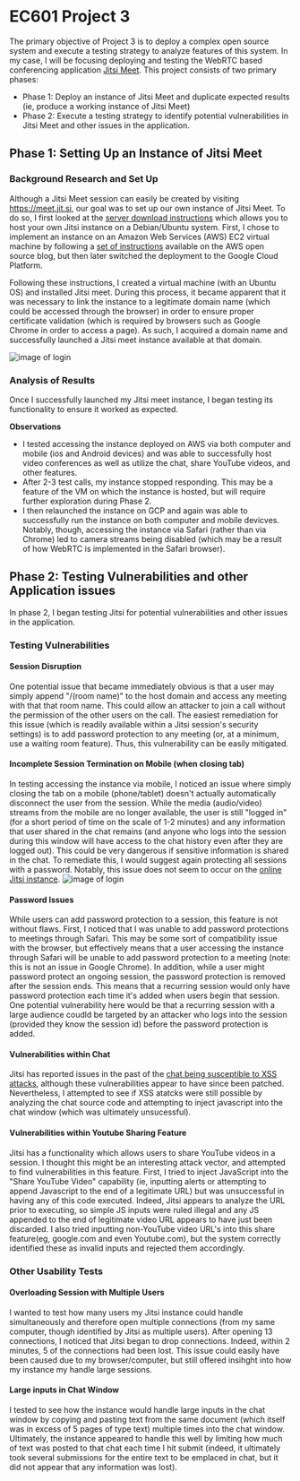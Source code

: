 # EC601 Project 3
The primary objective of Project 3 is to deploy a complex open source system and execute a testing strategy to analyze features of this system. In my case, I will be focusing deploying and testing the WebRTC based conferencing application [Jitsi Meet](https://jitsi.org/jitsi-meet/). This project consists of two primary phases:
* Phase 1: Deploy an instance of Jitsi Meet and duplicate expected results (ie, produce a working instance of Jitsi Meet)
* Phase 2: Execute a testing strategy to identify potential vulnerabilities in Jitsi Meet and other issues in the application.

## Phase 1: Setting Up an Instance of Jitsi Meet
### Background Research and Set Up
Although a Jitsi Meet session can easily be created by visiting https://meet.jit.si, our goal was to set up our own instance of Jitsi Meet. To do so, I first looked at the [server download instructions](https://jitsi.github.io/handbook/docs/devops-guide/devops-guide-start) which allows you to host your own Jitsi instance on a Debian/Ubuntu system. First, I chose to implement an instance on an Amazon Web Services (AWS) EC2 virtual machine by following a [set of instructions](https://aws.amazon.com/blogs/opensource/getting-started-with-jitsi-an-open-source-web-conferencing-solution/) available on the AWS open source blog, but then later switched the deployment to the Google Cloud Platform. 

Following these instructions, I created a virtual machine (with an Ubuntu OS) and installed Jitsi meet. During this process, it became apparent that it was necessary to link the instance to a legitimate domain name (which could be accessed through the browser) in order to ensure proper certificate validation (which is required by browsers such as Google Chrome in order to access a page). As such, I acquired a domain name and successfully launched a Jitsi meet instance available at that domain. 

![image of login](https://github.com/whunt1965/EC601_Project3/blob/main/Snip20201011_13.png)

### Analysis of Results
Once I successfully launched my Jitsi meet instance, I began testing its functionality to ensure it worked as expected.


**Observations**
* I tested accessing the instance deployed on AWS via both computer and mobile (ios and Android devices) and was able to successfully host video conferences as well as utilize the chat, share YouTube videos, and other features. 
* After 2-3 test calls, my instance stopped responding. This may be a feature of the VM on which the instance is hosted, but will require further exploration during Phase 2.
* I then relaunched the instance on GCP and again was able to successfully run the instance on both computer and mobile devicves. Notably, though, accessing the instance via Safari (rather than via Chrome) led to camera streams being disabled (which may be a result of how WebRTC is implemented in the Safari browser).

## Phase 2: Testing Vulnerabilities and other Application issues
In phase 2, I began testing Jitsi for potential vulnerabilities and other issues in the application. 

### Testing Vulnerabilities 
#### Session Disruption
One potential issue that became immediately obvious is that a user may simply append "/(room name)" to the host domain and access any meeting with that that room name. This could allow an attacker to join a call without the permission of the other users on the call. The easiest remediation for this issue (which is readily available within a Jitsi session's security settings) is to add password protection to any meeting (or, at a minimum, use a waiting room feature). Thus, this vulnerability can be easily mitigated.

#### Incomplete Session Termination on Mobile (when closing tab)
In testing accessing the instance via mobile, I noticed an issue where simply closing the tab on a mobile (phone/tablet) doesn't actually automatically disconnect the user from the session. While the media (audio/video) streams from the mobile are no longer available, the user is still "logged in" (for a short period of time on the scale of 1-2 minutes) and any information that user shared in the chat remains (and anyone who logs into the session during this window will have access to the chat history even after they are logged out). This could be very dangerous if sensitive information is shared in the chat. To remediate this, I would suggest again protecting all sessions with a password. Notably, this issue does not seem to occur on the [online Jitsi instance](https://meet.jit.si).
![image of login](https://github.com/whunt1965/EC601_Project3/blob/main/Snip20201012_15.png)

#### Password Issues
While users can add password protection to a session, this feature is not without flaws. First, I noticed that I was unable to add password protections to meetings through Safari. This may be some sort of compatibility issue with the browser, but effectively means that a user accessing the instance through Safari will be unable to add password protection to a meeting (note: this is not an issue in Google Chrome). In addition, while a user might password protect an ongoing session, the password protection is removed after the session ends. This means that a recurring session would only have password protection each time it's added when users begin that session. One potential vulnerability here would be that a recurring session with a large audience coudld be targeted by an attacker who logs into the session (provided they know the session id) before the password protection is added. 

#### Vulnerabilities within Chat
Jitsi has reported issues in the past of the [chat being susceptible to XSS attacks](https://community.jitsi.org/t/jitsi-users-xss-in-chat-window-of-meet-jit-si/7021), although these vulnerabilities appear to have since been patched. Nevertheless, I attempted to see if XSS atatcks were still possible by analyzing the chat source code and attempting to inject javascript into the chat window (which was ultimately unsucessful).  

#### Vulnerabilities within Youtube Sharing Feature
Jitsi has a functionality which allows users to share YouTube videos in a session. I thought this might be an interesting attack vector, and attempted to find vulnerabilities in this feature. First, I tried to inject JavaScript into the "Share YouTube Video" capability (ie, inputting alerts or attempting to append Javascript to the end of a legitimate URL) but was unsuccessful in having any of this code executed. Indeed, Jitsi appears to analyze the URL prior to executing, so simple JS inputs were ruled illegal and any JS appended to the end of legitimate video URL appears to have just been discarded. I also tried inputting non-YouTube video URL's into this share feature(eg, google.com and even Youtube.com), but the system correctly identified these as invalid inputs and rejected them accordingly. 

### Other Usability Tests
#### Overloading Session with Multiple Users
I wanted to test how many users my Jitsi instance could handle simultaneously and therefore open multiple connections (from my same computer, though identified by Jitsi as multiple users). After opening 13 connections, I noticed that Jitsi began to drop connections. Indeed, within 2 minutes, 5 of the connections had been lost. This issue could easily have been caused due to my browser/computer, but still offered insihght into how my instance my handle large sessions.

#### Large inputs in Chat Window
I tested to see how the instance would handle large inputs in the chat window by copying and pasting text from the same document (which itself was in excess of 5 pages of type text) multiple times into the chat window. Ultimately, the instance appeared to handle this well by limiting how much of text was posted to that chat each time I hit submit (indeed, it ultimately took several submissions for the entire text to be emplaced in chat, but it did not appear that any information was lost). 


